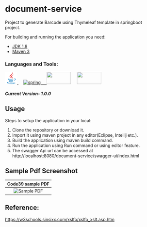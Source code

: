 # document-service

Project to generate Barcode using Thymeleaf template in springboot project.

For building and running the application you need:

- [JDK 1.8](http://www.oracle.com/technetwork/java/javase/downloads/jdk8-downloads-2133151.html)
- [Maven 3](https://maven.apache.org)

<h3 align="left">Languages and Tools:</h3>
<p align="left">    
   <a href="https://www.java.com" target="_blank" rel="noreferrer"> <img src="https://raw.githubusercontent.com/devicons/devicon/master/icons/java/java-original.svg" alt="java" width="40" height="40"/> </a> &nbsp;&nbsp;&nbsp;
   <a href="https://spring.io/" target="_blank" rel="noreferrer"> 
   <img src="https://www.vectorlogo.zone/logos/springio/springio-icon.svg" alt="spring" width="40" height="40"/> &nbsp;&nbsp;&nbsp;
   </a> 
    <a href="http://barcode4j.sourceforge.net/" target="_blank" rel="noreferrer" ><img src="http://barcode4j.sourceforge.net/resources/images/barcode4j-logo.gif" width="80" height="40"/></a>&nbsp;&nbsp;&nbsp;&nbsp;
    <a href="https://xmlgraphics.apache.org/fop/1.1/graphics.html" target="_blank" rel="noreferrer" ><img src="https://xmlgraphics.apache.org/images/apache-fop-logo.jpg" width="80" height="40"/></a>&nbsp;&nbsp;&nbsp;&nbsp;

  
</p>

##### Current Version- 1.0.0

## Usage

Steps to setup the application in your local:

1) Clone the repository or download it.
2) Import it using maven project in any editor(Eclipse, Intellij etc.).
3) Build the application using maven build command.
4) Run the application using Run command or using editor feature.
5) The swagger Api url can be accessed at http://localhost:8080/document-service/swagger-ui/index.html


## Sample Pdf Screenshot
|Code39 sample PDF|
:----------:|
|![Sample PDF](/Code39_Barcode_Example_Image.png)|


## Reference:
   https://w3schools.sinsixx.com/xslfo/xslfo_xslt.asp.htm
